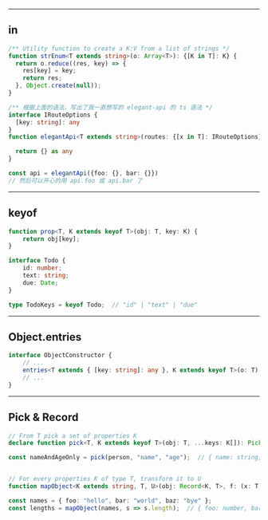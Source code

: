 ---------------------------------------------------------
## in

```ts
/** Utility function to create a K:V from a list of strings */
function strEnum<T extends string>(o: Array<T>): {[K in T]: K} {
  return o.reduce((res, key) => {
    res[key] = key;
    return res;
  }, Object.create(null));
}
```


```ts
/** 根据上面的语法，写出了我一直想写的 elegant-api 的 ts 语法 */
interface IRouteOptions {
  [key: string]: any
}
function elegantApi<T extends string>(routes: {[x in T]: IRouteOptions}): {[y in T]: () => void} {

  return {} as any
}

const api = elegantApi({foo: {}, bar: {}})
// 然后可以开心的用 api.foo 或 api.bar 了
```

---------------------------------------------------------
## keyof

```ts
function prop<T, K extends keyof T>(obj: T, key: K) {
    return obj[key];
}
```


```ts
interface Todo {
    id: number;
    text: string;
    due: Date;
}

type TodoKeys = keyof Todo;  // "id" | "text" | "due"
```

---------------------------------------------------------
## Object.entries

```ts
interface ObjectConstructor {
    // ...
    entries<T extends { [key: string]: any }, K extends keyof T>(o: T): [keyof T, T[K]][];
    // ...
}
```

---------------------------------------------------------
## Pick & Record

```ts
// From T pick a set of properties K
declare function pick<T, K extends keyof T>(obj: T, ...keys: K[]): Pick<T, K>;

const nameAndAgeOnly = pick(person, "name", "age");  // { name: string, age: number }


// For every properties K of type T, transform it to U
function mapObject<K extends string, T, U>(obj: Record<K, T>, f: (x: T) => U): Record<K, U>

const names = { foo: "hello", bar: "world", baz: "bye" };
const lengths = mapObject(names, s => s.length);  // { foo: number, bar: number, baz: number }
```
